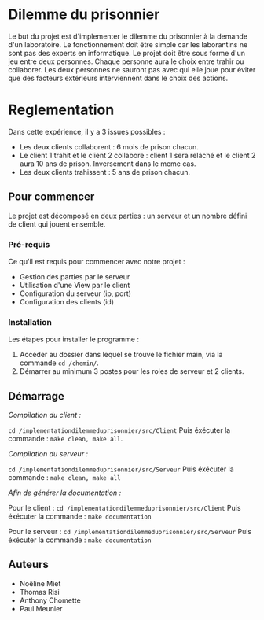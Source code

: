 # Dilemme du prisonnier

Le but du projet est d'implementer le dilemme du prisonnier à la demande d'un laboratoire. Le fonctionnement doit être simple car les laborantins ne sont pas des experts en informatique. Le projet doit être sous forme d'un jeu entre deux personnes. Chaque personne aura le choix entre trahir ou collaborer. Les deux personnes ne sauront pas avec qui elle joue pour éviter que des facteurs extérieurs interviennent dans le choix des actions.

# Reglementation

Dans cette expérience, il y a 3 issues possibles :

- Les deux clients collaborent : 6 mois de prison chacun.
- Le client 1 trahit et le client 2 collabore : client 1 sera relâché et le client 2 aura 10 ans de prison. Inversement dans le meme cas.
- Les deux clients trahissent : 5 ans de prison chacun.


## Pour commencer

Le projet est décomposé en deux parties : un serveur et un nombre défini de client qui jouent ensemble.

### Pré-requis

Ce qu'il est requis pour commencer avec notre projet :

- Gestion des parties par le serveur
- Utilisation d'une View par le client 
- Configuration du serveur (ip, port)
- Configuration des clients (id)

### Installation

Les étapes pour installer le programme : 

1. Accéder au dossier dans lequel se trouve le fichier main, via la commande `cd /chemin/`.
2. Démarrer au minimum 3 postes pour les roles de serveur et 2 clients.

## Démarrage

*Compilation du client :*

`cd /implementationdilemmeduprisonnier/src/Client`
Puis éxécuter la commande : `make clean, make all`.

*Compilation du serveur :*

`cd /implementationdilemmeduprisonnier/src/Serveur`
Puis éxécuter la commande : `make clean, make all` 

*Afin de générer la documentation :*

Pour le client : 
`cd /implementationdilemmeduprisonnier/src/Client`
Puis éxécuter la commande : `make documentation`

Pour le serveur : 
`cd /implementationdilemmeduprisonnier/src/Serveur`
Puis éxécuter la commande : `make documentation`

## Auteurs

- Noëline Miet 
- Thomas Risi
- Anthony Chomette
- Paul Meunier


